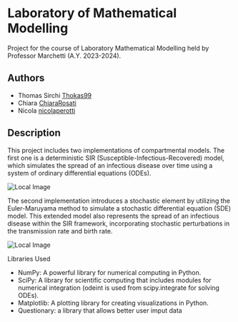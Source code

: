 # Laboratory of Mathematical Modelling

Project for the course of Laboratory Mathematical Modelling held by Professor Marchetti (A.Y. 2023-2024).

## Authors

- Thomas Sirchi [Thokas99](https://github.com/Thokas99)
- Chiara [ChiaraRosati](https://github.com/ChiaraRosati)
- Nicola [nicolaperotti](https://github.com/nicolaperotti)

## Description
This project includes two implementations of compartmental models. The first one is a deterministic SIR (Susceptible-Infectious-Recovered) model, which simulates the spread of an infectious disease over time using a system of ordinary differential equations (ODEs). 

![Local Image]()


The second implementation introduces a stochastic element by utilizing the Euler-Maruyama method to simulate a stochastic differential equation (SDE) model. This extended model also represents the spread of an infectious disease within the SIR framework, incorporating stochastic perturbations in the transmission rate and birth rate.

![Local Image]()

Libraries Used
- NumPy: A powerful library for numerical computing in Python.
- SciPy: A library for scientific computing that includes modules for numerical integration (odeint is used from scipy.integrate for solving ODEs).
- Matplotlib: A plotting library for creating visualizations in Python.
- Questionary: a library that allows better user imput data
